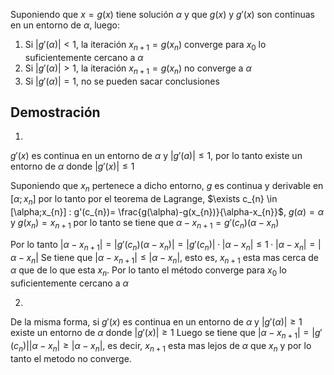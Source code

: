 Suponiendo que $x=g(x)$ tiene solución $\alpha$ y que $g(x)$ y $g'(x)$ son continuas en un entorno de $\alpha$, luego:
1) Si $\left| g'(\alpha) \right| <1$, la iteración $x_{n+1}=g(x_{n})$ converge para $x_{0}$ lo suficientemente cercano a $\alpha$
2) Si $\left| g'(\alpha) \right|>1$, la iteración $x_{n+1}=g(x_{n})$ no converge a $\alpha$
3) Si $|g'(\alpha)|=1$, no se pueden sacar conclusiones

## Demostración
1)
$g'(x)$ es continua en un entorno de $\alpha$ y $|g'(a)|\leq 1$, por lo tanto existe un entorno de $\alpha$ donde $|g'(x)|\leq 1$ 

Suponiendo que $x_{n}$ pertenece a dicho entorno, $g$ es continua y derivable en $[\alpha;x_{n}]$ por lo tanto por el teorema de Lagrange, $\exists c_{n} \in [\alpha;x_{n}] : g'(c_{n})= \frac{g(\alpha)-g(x_{n})}{\alpha-x_{n}}$, $g(\alpha)=\alpha$ y $g(x_{n})=x_{n+1}$ por lo tanto se tiene que $\alpha-x_{n+1}=g'(c_{n})(\alpha-x_{n})$

Por lo tanto $|\alpha-x_{n+1}|=|g'(c_{n})(\alpha-x_{n})|=|g'(c_{n})|\cdot|\alpha-x_{n}|\leq 1\cdot |\alpha-x_{n}|=|\alpha-x_{n}|$
Se tiene que $|\alpha-x_{n+1}|\leq|\alpha-x_{n}|$, esto es, $x_{n+1}$ esta mas cerca de $\alpha$ que de lo que esta $x_{n}$. Por lo tanto el método converge para $x_{0}$ lo suficientemente cercano a $\alpha$

2)
De la misma forma, si $g'(x)$ es continua en un entorno de $\alpha$ y $|g'(\alpha)|\geq 1$ existe un entorno de $\alpha$ donde $|g'(x)|\geq 1$
Luego se tiene que $|\alpha-x_{n+1}|=|g'(c_{n})||\alpha-x_{n}|\geq|\alpha-x_{n}|$, es decir, $x_{n+1}$ esta mas lejos de $\alpha$ que $x_{n}$ y por lo tanto el metodo no converge.
